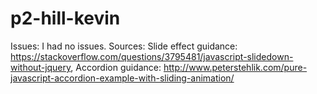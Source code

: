 # p2-hill-kevin
Issues: I had no issues.
Sources: Slide effect guidance: https://stackoverflow.com/questions/3795481/javascript-slidedown-without-jquery,
Accordion guidance: http://www.peterstehlik.com/pure-javascript-accordion-example-with-sliding-animation/